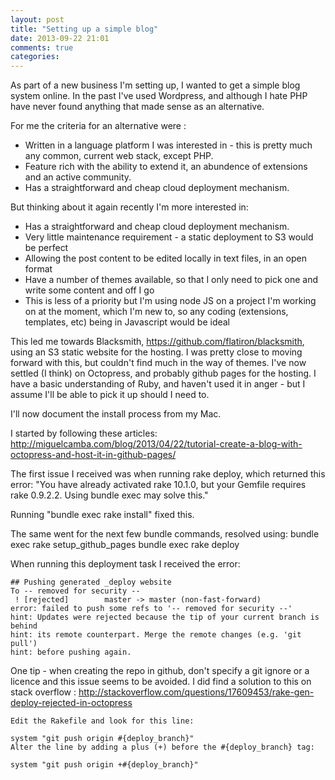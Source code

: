 ```yaml
---
layout: post
title: "Setting up a simple blog"
date: 2013-09-22 21:01
comments: true
categories: 
---
```

As part of a new business I'm setting up, I wanted to get a simple blog system online. In the past I've used Wordpress, and although I hate PHP have never found anything that made sense as an alternative.

For me the criteria for an alternative were :
- Written in a language platform I was interested in - this is pretty much any common, current web stack, except PHP.
- Feature rich with the ability to extend it, an abundence of extensions and an active community.
- Has a straightforward and cheap cloud deployment mechanism.

But thinking about it again recently I'm more interested in:
- Has a straightforward and cheap cloud deployment mechanism.
- Very little maintenance requirement - a static deployment to S3 would be perfect
- Allowing the post content to be edited locally in text files, in an open format
- Have a number of themes available, so that I only need to pick one and write some content and off I go
- This is less of a priority but I'm using node JS on a project I'm working on at the moment, which I'm new to, so any coding (extensions, templates, etc) being in Javascript would be ideal

This led me towards Blacksmith, https://github.com/flatiron/blacksmith, using an S3 static website for the hosting. I was pretty close to moving forward with this, but couldn't find much in the way of themes. I've now settled (I think) on Octopress, and probably github pages for the hosting. I have a basic understanding of Ruby, and haven't used it in anger - but I assume I'll be able to pick it up should I need to.

I'll now document the install process from my Mac.

I started by following these articles:
	http://miguelcamba.com/blog/2013/04/22/tutorial-create-a-blog-with-octopress-and-host-it-in-github-pages/

The first issue I received was when running rake deploy, which returned this error:
	"You have already activated rake 10.1.0, but your Gemfile requires rake 0.9.2.2. Using bundle exec may solve this."

Running "bundle exec rake install" fixed this.

The same went for the next few bundle commands, resolved using:
	bundle exec rake setup_github_pages
	bundle exec rake deploy

When running this deployment task I received the error:

	## Pushing generated _deploy website
	To -- removed for security --
	 ! [rejected]        master -> master (non-fast-forward)
	error: failed to push some refs to '-- removed for security --'
	hint: Updates were rejected because the tip of your current branch is behind
	hint: its remote counterpart. Merge the remote changes (e.g. 'git pull')
	hint: before pushing again.

One tip - when creating the repo in github, don't specify a git ignore or a licence and this issue seems to be avoided. I did find a solution to this on stack overflow : http://stackoverflow.com/questions/17609453/rake-gen-deploy-rejected-in-octopress

	Edit the Rakefile and look for this line:

	system "git push origin #{deploy_branch}"
	Alter the line by adding a plus (+) before the #{deploy_branch} tag:

	system "git push origin +#{deploy_branch}"

